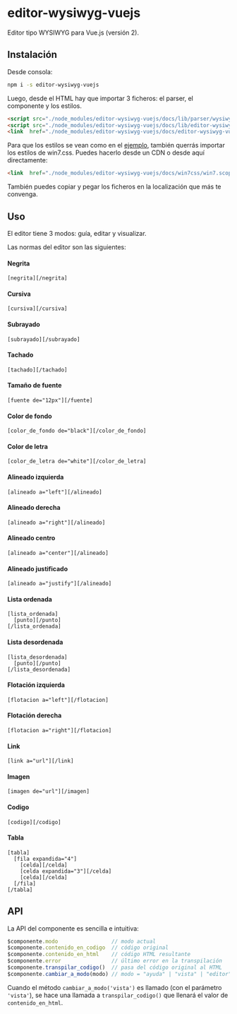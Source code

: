 # editor-wysiwyg-vuejs

Editor tipo WYSIWYG para Vue.js (versión 2).

## Instalación

Desde consola:

```sh
npm i -s editor-wysiwyg-vuejs
```

Luego, desde el HTML hay que importar 3 ficheros: el parser, el componente y los estilos.

```html
<script src="./node_modules/editor-wysiwyg-vuejs/docs/lib/parser/wysiwyg-parser.js"></script>
<script src="./node_modules/editor-wysiwyg-vuejs/docs/lib/editor-wysiwyg-vuejs/editor-wysiwyg-vuejs.js"></script>
<link  href="./node_modules/editor-wysiwyg-vuejs/docs/editor-wysiwyg-vuejs/editor-wysiwyg-vuejs.css" rel="stylesheet" />
```

Para que los estilos se vean como en el [ejemplo](https://allnulled.github.io/editor-wysiwyg-vuejs), también querrás importar los estilos de win7.css. Puedes hacerlo desde un CDN o desde aquí directamente:

```html
<link  href="./node_modules/editor-wysiwyg-vuejs/docs/win7css/win7.scoped.2.css" rel="stylesheet" />
```

También puedes copiar y pegar los ficheros en la localización que más te convenga.

## Uso

El editor tiene 3 modos: guía, editar y visualizar.

Las normas del editor son las siguientes:


#### Negrita

```
[negrita][/negrita]
```

#### Cursiva

```
[cursiva][/cursiva]
```

#### Subrayado

```
[subrayado][/subrayado]
```

#### Tachado

```
[tachado][/tachado]
```

#### Tamaño de fuente

```
[fuente de="12px"][/fuente]
```

#### Color de fondo

```
[color_de_fondo de="black"][/color_de_fondo]
```

#### Color de letra

```
[color_de_letra de="white"][/color_de_letra]
```

#### Alineado izquierda

```
[alineado a="left"][/alineado]
```

#### Alineado derecha

```
[alineado a="right"][/alineado]
```

#### Alineado centro

```
[alineado a="center"][/alineado]
```

#### Alineado justificado

```
[alineado a="justify"][/alineado]
```

#### Lista ordenada

```
[lista_ordenada]
  [punto][/punto]
[/lista_ordenada]
```

#### Lista desordenada

```
[lista_desordenada]
  [punto][/punto]
[/lista_desordenada]
```

#### Flotación izquierda

```
[flotacion a="left"][/flotacion]
```

#### Flotación derecha

```
[flotacion a="right"][/flotacion]
```

#### Link

```
[link a="url"][/link]
```

#### Imagen

```
[imagen de="url"][/imagen]
```

#### Codigo

```
[codigo][/codigo]
```

#### Tabla

```
[tabla]
  [fila expandida="4"]
    [celda][/celda]
    [celda expandida="3"][/celda]
    [celda][/celda]
  [/fila]
[/tabla] 
```

## API

La API del componente es sencilla e intuitiva:

```js
$componente.modo                 // modo actual
$componente.contenido_en_codigo  // código original
$componente.contenido_en_html    // código HTML resultante
$componente.error                // último error en la transpilación
$componente.transpilar_codigo()  // pasa del código original al HTML
$componente.cambiar_a_modo(modo) // modo = "ayuda" | "vista" | "editor"
```

Cuando el método `cambiar_a_modo('vista')` es llamado (con el parámetro `'vista'`), se hace una llamada a `transpilar_codigo()` que llenará el valor de `contenido_en_html`.